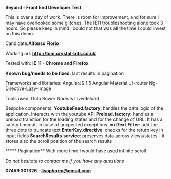 **Beyond - Front End Developer Test**

This is over a day of work.
There is room for improvement, and for sure I may have overlooked some glitches.
The IE11 troubleshooting alone took 3 hours. So please keep in mind I could not that was all the time I could invest on this demo.

Candidate:**Alfonso Florio**

Working url: **http://tom.crystal-bits.co.uk**

Tested with: **IE 11 - Chrome and Firefox**

**Known bug/needs to be fixed**: last results in pagination 

Frameworks and libriaries:
AngularJS 1.5
Angular Material
UI-router
Ng-Directive-Lazy-Image

Tools used:
Gulp
Bower
NodeJs
LivwReload

Bespoke components:
**YoutubeFeed.factory**: handles the data logic of the application. Interacts with the youtube API
**Preload.factory**: handles a preload transtion for the loading states and for the change of URL.
It has a safety timeout, in case of unxpected exceptions.
**cutText.Filter**: add the three dots to truncate text
**EnterKey.directive**: checks for the return key in input fields
**SearchResults.service**: preserves data across views/states - it stores also the scroll position of the search results


***** Pagination**
With more time I would have used infinite scroll


_Do not hesitate to contact me if you have any questions_

**07459 301326 - lisophorm@gmail.com**

